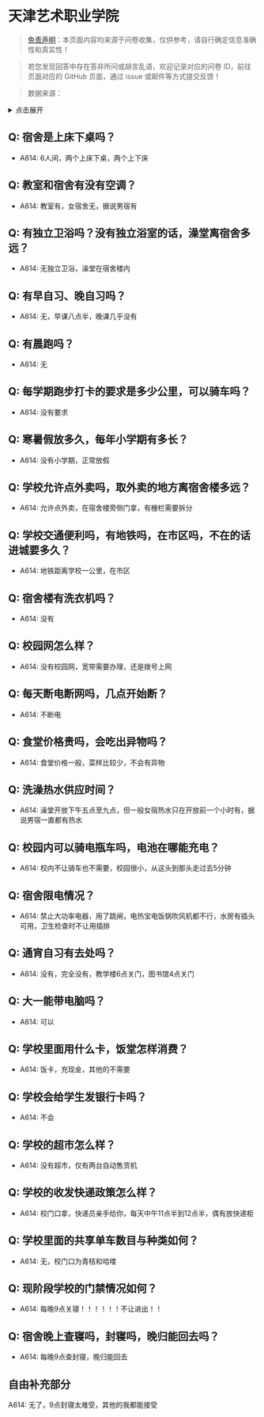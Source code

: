 # 天津艺术职业学院

> [免责声明](https://colleges.chat/#_3)：本页面内容均来源于问卷收集，仅供参考，请自行确定信息准确性和真实性！

> 若您发现回答中存在答非所问或胡言乱语，欢迎记录对应的问卷 ID，前往页面对应的 GitHub 页面，通过 issue 或邮件等方式提交反馈！

> 数据来源：

<details><summary>点击展开</summary>
<ul>
<li>A614: 匿名 (2021 年 06 月)</li>
</ul>
</details>

## Q: 宿舍是上床下桌吗？

- A614: 6人间，两个上床下桌，两个上下床

## Q: 教室和宿舍有没有空调？

- A614: 教室有，女宿舍无，据说男宿有

## Q: 有独立卫浴吗？没有独立浴室的话，澡堂离宿舍多远？

- A614: 无独立卫浴，澡堂在宿舍楼内

## Q: 有早自习、晚自习吗？

- A614: 无，早课八点半，晚课几乎没有

## Q: 有晨跑吗？

- A614: 无

## Q: 每学期跑步打卡的要求是多少公里，可以骑车吗？

- A614: 没有要求

## Q: 寒暑假放多久，每年小学期有多长？

- A614: 没有小学期，正常放假

## Q: 学校允许点外卖吗，取外卖的地方离宿舍楼多远？

- A614: 允许点外卖，在宿舍楼旁侧门拿，有栅栏需要拆分

## Q: 学校交通便利吗，有地铁吗，在市区吗，不在的话进城要多久？

- A614: 地铁距离学校一公里，在市区

## Q: 宿舍楼有洗衣机吗？

- A614: 没有

## Q: 校园网怎么样？

- A614: 没有校园网，宽带需要办理，还是拨号上网

## Q: 每天断电断网吗，几点开始断？

- A614: 不断电

## Q: 食堂价格贵吗，会吃出异物吗？

- A614: 食堂价格一般，菜样比较少，不会有异物

## Q: 洗澡热水供应时间？

- A614: 澡堂开放下午五点至九点，但一般女宿热水只在开放前一个小时有，据说男宿一直都有热水

## Q: 校园内可以骑电瓶车吗，电池在哪能充电？

- A614: 校内不让骑车也不需要，校园很小，从这头到那头走过去5分钟

## Q: 宿舍限电情况？

- A614: 禁止大功率电器，用了跳闸，电热宝电饭锅吹风机都不行，水房有插头可用，卫生检查时不让用插排

## Q: 通宵自习有去处吗？

- A614: 没有，完全没有，教学楼6点关门，图书馆4点关门

## Q: 大一能带电脑吗？

- A614: 可以

## Q: 学校里面用什么卡，饭堂怎样消费？

- A614: 饭卡，充现金，其他的不需要

## Q: 学校会给学生发银行卡吗？

- A614: 不会

## Q: 学校的超市怎么样？

- A614: 没有超市，仅有两台自动售货机

## Q: 学校的收发快递政策怎么样？

- A614: 校门口拿，快递员亲手给你，每天中午11点半到12点半，偶有放快递柜

## Q: 学校里面的共享单车数目与种类如何？

- A614: 无，校门口为青桔和哈喽

## Q: 现阶段学校的门禁情况如何？

- A614: 每晚9点关寝！！！！！！不让进出！！

## Q: 宿舍晚上查寝吗，封寝吗，晚归能回去吗？

- A614: 每晚9点查封寝，晚归能回去

## 自由补充部分

A614: 无了，9点封寝太难受，其他的我都能接受